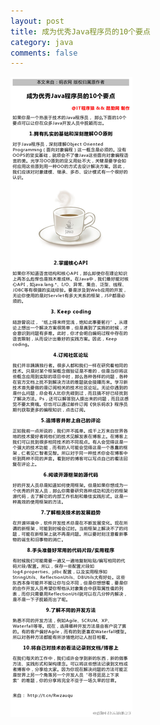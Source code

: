 ```yaml
---
layout: post
title: 成为优秀Java程序员的10个要点
category: java
comments: false
---
```

!["成为优秀Java程序员的10个要点"](/images/knowlgPics/10264.jpg "成为优秀Java程序员的10个要点")

